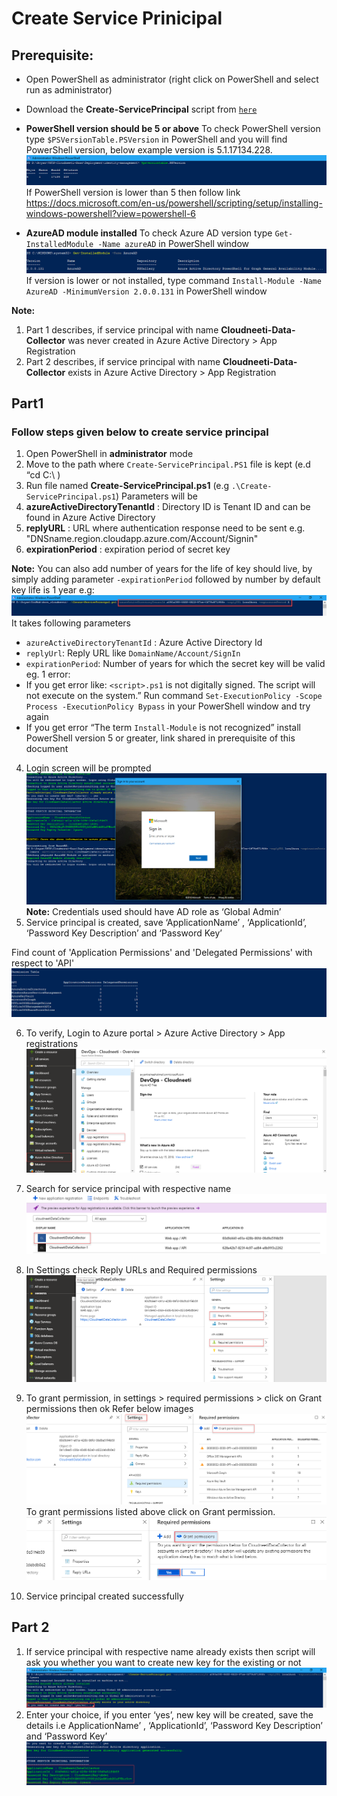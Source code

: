 
# Create Service Prinicipal

## **Prerequisite:**

- Open PowerShell as administrator (right click on PowerShell and select run as administrator)
- Download the **Create-ServicePrincipal** script from [`here`](https://github.com/AvyanConsultingCorp/docs_cloudneeti/blob/master/scripts/Create-ServicePrincipal.ps1)
- **PowerShell version should be 5 or above**
To check PowerShell version type `$PSVersionTable.PSVersion` in PowerShell and you will find PowerShell version, below example version is 5.1.17134.228.
![PSVersiontable.png](../images/PSVersiontable.png)
If PowerShell version is lower than 5 then follow link https://docs.microsoft.com/en-us/powershell/scripting/setup/installing-windows-powershell?view=powershell-6

- **AzureAD module installed**
To check Azure AD version type `Get-InstalledModule -Name azureAD` in PowerShell window
 ![get-module.png](../images/get-module.png)
If version is lower or not installed, type command `Install-Module -Name AzureAD -MinimumVersion 2.0.0.131` in PowerShell window

**Note:**
1. 	Part 1 describes, if service principal with name **Cloudneeti-Data-Collector** was never created in Azure Active Directory > App Registration
2. 	Part 2 describes, if service principal with name **Cloudneeti-Data-Collector** exists in Azure Active Directory > App Registration

## **Part1**
### Follow steps given below to create service principal
1.	Open PowerShell in **administrator** mode
2.	Move to the path where `Create-ServicePrincipal.PS1` file is kept (e.d “cd C:\ )
3.	Run file named **Create-ServicePrincipal.ps1** (e.g `.\Create-ServicePrincipal.ps1`)
Parameters will be 
1.	**azureActiveDirectoryTenantId** : Directory ID is Tenant ID and can be found in Azure Active Directory
2.	**replyURL** : URL where authentication response need to be sent e.g. "DNSname.region.cloudapp.azure.com/Account/Signin"
3.  **expirationPeriod** : expiration period of secret key
 
**Note:**
 You can also add number of years for the life of key should live, by simply adding parameter `-expirationPeriod` followed by number by default key life is 1 year
e.g:
 ![script-command](../images/script-command.png)
 It takes following parameters
 - `azureActiveDirectoryTenantId` : Azure Active Directory Id
 - `replyUrl`: Reply URL like `DomainName/Account/SignIn`
 - `expirationPeriod`: Number of years for which the secret key will be valid eg. 1
error: 
- If you get error like: `<script>.ps1` is not digitally signed.  The script will not execute on the system.”
Run command `Set-ExecutionPolicy -Scope Process -ExecutionPolicy Bypass` in your PowerShell window and try again
- If you get error “The term `Install-Module` is not recognized” install PowerShell version 5 or greater, link shared in prerequisite of this document 

4.	Login screen will be prompted
  ![login.png](../images/login.png)
**Note:** Credentials used should have AD role as ‘Global Admin’
5.	Service principal is created, save ‘ApplicationName’ , ‘ApplicationId’, ‘Password Key Description’ and ‘Password Key’
 

Find count of 'Application Permissions' and 'Delegated Permissions' with respect to 'API'
 ![app-permissions.png](../images/app-permissions.png)

6.	To verify, Login to Azure portal > Azure Active Directory > App registrations
 ![azure-ad-portal.png](../images/azure-ad-portal.png)

7.	Search for service principal with respective name
 ![app-registrations.png](../images/app-registrations.png)
8.	In Settings check Reply URLs and Required permissions
 ![app-view.png](../images/app-view.png)

9.	To grant permission, in settings > required permissions > click on Grant permissions then ok
Refer below images 
![required-permissions.png](../images/required-permissions.png)
    To grant permissions listed above click on Grant permission.
![grant-permissions.png](../images/grant-permissions.png)
10.	Service principal created successfully 

## **Part 2**

1.	If service principal with respective name already exists then script will ask you whether you want to create new key for the existing or not
 ![prompt](../images/key-prompt.png)
2.	Enter your choice, if you enter ‘yes’, new key will be created, save the details i.e ApplicationName’ , ‘ApplicationId’, ‘Password Key Description’ and ‘Password Key’
![credentials](../images/key-credentials.png)